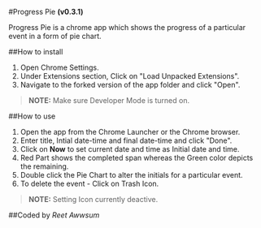 #Progress Pie **(v0.3.1)**

Progress Pie is a chrome app which shows the progress of a particular event in a form of pie chart.

##How to install
1. Open Chrome Settings.
2. Under Extensions section, Click on "Load Unpacked Extensions".
3. Navigate to the forked version of the app folder and click "Open".

>**NOTE:** Make sure Developer Mode is turned on.

##How to use
1. Open the app from the Chrome Launcher or the Chrome browser.
2. Enter title, Intial date-time and final date-time and click "Done".
3. Click on **Now** to set current date and time as Initial date and time.
4. Red Part shows the completed span whereas the Green color depicts the remaining.
5. Double click the Pie Chart to alter the initials for a particular event.
5. To delete the event - Click on Trash Icon.

>**NOTE:** Setting Icon currently deactive.

##Coded by *Reet Awwsum*
